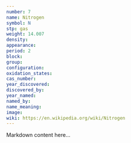 ```yaml
---
number: 7
name: Nitrogen
symbol: N
stp: gas
weight: 14.007
density:
appearance:
period: 2
block:
group:
configuration:
oxidation_states:
cas_number:
year_discovered:
discovered_by:
year_named:
named_by:
name_meaning:
image:
wiki: https://en.wikipedia.org/wiki/Nitrogen
---
```


Markdown content here...
